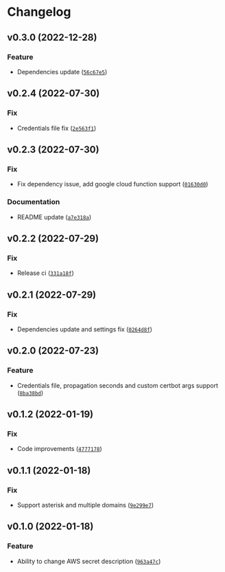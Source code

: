 # Changelog

<!--next-version-placeholder-->

## v0.3.0 (2022-12-28)
### Feature
* Dependencies update ([`56c67e5`](https://github.com/KiraLT/certbot-lambda/commit/56c67e554aa86de8eaafe285b363feb995ff797f))

## v0.2.4 (2022-07-30)
### Fix
* Credentials file fix ([`2e563f1`](https://github.com/KiraLT/certbot-lambda/commit/2e563f1133d54cd750b104a586b995793454c3b2))

## v0.2.3 (2022-07-30)
### Fix
* Fix dependency issue, add google cloud function support ([`01630d0`](https://github.com/KiraLT/certbot-lambda/commit/01630d010296729fed0b7d4431f547bd426a852f))

### Documentation
* README update ([`a7e318a`](https://github.com/KiraLT/certbot-lambda/commit/a7e318adffb37134155fe60a693b1c1c512d2242))

## v0.2.2 (2022-07-29)
### Fix
* Release ci ([`331a18f`](https://github.com/KiraLT/certbot-lambda/commit/331a18f9cc189f5a236984aa47a7becdafc6b550))

## v0.2.1 (2022-07-29)
### Fix
* Dependencies update and settings fix ([`0264d8f`](https://github.com/KiraLT/certbot-lambda/commit/0264d8f1c446b17ed47cf0460a29afca23ca3639))

## v0.2.0 (2022-07-23)
### Feature
* Credentials file, propagation seconds and custom certbot args support ([`8ba38bd`](https://github.com/KiraLT/certbot-lambda/commit/8ba38bdc24d87722cd9fb308215d3ed582e85af4))

## v0.1.2 (2022-01-19)
### Fix
* Code improvements ([`4777178`](https://github.com/KiraLT/certbot-lambda/commit/4777178eb2e1c78aaaebffbae0985d15272b7464))

## v0.1.1 (2022-01-18)
### Fix
* Support asterisk and multiple domains ([`9e299e7`](https://github.com/KiraLT/certbot-lambda/commit/9e299e7bccf64ee7b3a097b75945a04ce00d8da9))

## v0.1.0 (2022-01-18)
### Feature
* Ability to change AWS secret description ([`963a47c`](https://github.com/KiraLT/certbot-lambda/commit/963a47cc76bf182e26ce7d3094f6f903d4778791))
